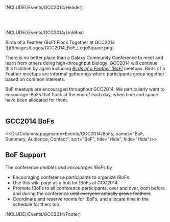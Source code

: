 INCLUDE(/Events/GCC2014/Header)

<br /><br />

INCLUDE(/Events/GCC2014/LinkBox)

<div class="title">Birds of a Feather (BoF) Flock Together at GCC2014</div>

<div class='left'>![](/Images/Logos/GCC2014_BoF_LogoSquare.png)</div>

There is no better place than a Galaxy Community Conference to meet and learn from others doing high-throughput biology.  GCC2014 will continue this tradition by again including *[Birds of a Feather (BoF)](http://en.wikipedia.org/wiki/Birds_of_a_feather_(computing))* meetups.  Birds of a Feather meetups are informal gatherings where participants group together based on common interests.

BoF meetups are encouraged throughout GCC2014.  We particularly want to encourage !BoFs that flock at the end of each day, when time and space have been allocated for them.
<br /><br />

## GCC2014 BoFs

<<DictColumns(pagename=Events/GCC2014/BoFs, names="BoF, Summary, Audience, Contact", sort="BoF", title="Hide", hide="Hide")>>


## BoF Support

The conference *enables and encourages* !BoFs by

* Encouraging conference participants to organize !BoFs
* Use this wiki page as a hub for !BoFs at GCC2014.
* Promote !BoFs to all conference participants, over and over, both before and during the conference ~~until everyone actually grows feathers~~.
* Coordinate and reserve rooms for !BoFs, and allocate time in the schedule for them too.

INCLUDE(/Events/GCC2014/Footer)
